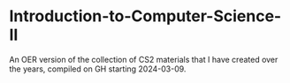 # Introduction-to-Computer-Science-II
An OER version of the collection of CS2 materials that I have created over the years, compiled on GH starting 2024-03-09.

